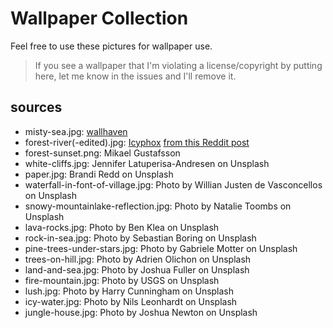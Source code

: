 Wallpaper Collection
====================

Feel free to use these pictures for wallpaper use.

> If you see a wallpaper that I'm violating a license/copyright by putting
> here, let me know in the issues and I'll remove it.

## sources

- misty-sea.jpg: [wallhaven](https://w.wallhaven.cc/full/48/wallhaven-483rgk.jpg)
- forest-river(-edited).jpg: [Icyphox](https://github.com/icyphox) [from this Reddit post](https://reddit.com/r/unixporn/comments/bzbcu6/i3_glistening/)
- forest-sunset.png: Mikael Gustafsson
- white-cliffs.jpg: Jennifer Latuperisa-Andresen on Unsplash
- paper.jpg: Brandi Redd on Unsplash
- waterfall-in-font-of-village.jpg: Photo by Willian Justen de Vasconcellos on Unsplash
- snowy-mountainlake-reflection.jpg: Photo by Natalie Toombs on Unsplash
- lava-rocks.jpg: Photo by Ben Klea on Unsplash
- rock-in-sea.jpg: Photo by Sebastian Boring on Unsplash
- pine-trees-under-stars.jpg: Photo by Gabriele Motter on Unsplash
- trees-on-hill.jpg: Photo by Adrien Olichon on Unsplash
- land-and-sea.jpg: Photo by Joshua Fuller on Unsplash
- fire-mountain.jpg: Photo by USGS on Unsplash
- lush.jpg: Photo by Harry Cunningham on Unsplash
- icy-water.jpg: Photo by Nils Leonhardt on Unsplash
- jungle-house.jpg: Photo by Joshua Newton on Unsplash
